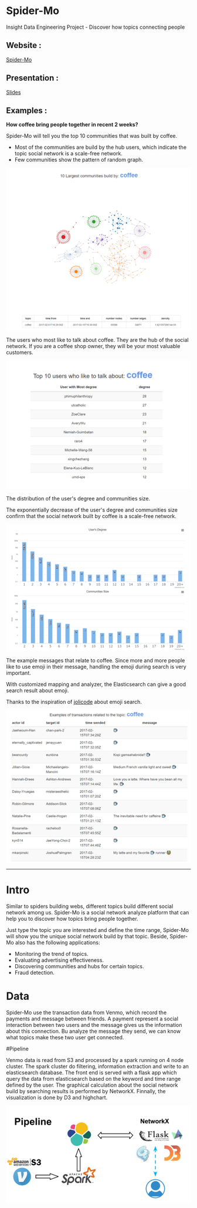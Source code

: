 Spider-Mo
==========
Insight Data Engineering Project - Discover how topics connecting people

## Website : 
[Spider-Mo](http://spider-mo.site)

## Presentation :
[Slides](https://docs.google.com/presentation/d/1Tazc5F2oVl9uBrQb_L0HOela_EKdrTV4ODCIGhZOvMI/pub?start=true&loop=false&delayms=3000#slide=id.p13)

## Examples :
**How coffee bring people together in recent 2 weeks?**

Spider-Mo will tell you the top 10 communities that was built by coffee.

-	Most of the communities are build by the hub users, which indicate the topic social network is a scale-free network.
-	Few communities show the pattern of random graph.

![topcommunities](github/topcommunities.png)


The users who most like to talk about coffee. They are the hub of the social network. If you are a coffee shop owner, they will be your most valuable customers.


![topusers](github/topuser.png)

The distribution of the user's degree and communities size.

The exponentially decrease of the user's degree and communities size confirm that the social network built by coffee is a scale-free network.


![chart](github/chart.png)

The example messages that relate to coffee. Since more and more people like to use emoji in their message, handling the emoji during search is very important.

With customized mapping and analyzer, the Elasticsearch can give a good search result about emoji.

Thanks to the inspiration of [jolicode](https://github.com/jolicode/emoji-search) about emoji search. 

![message](github/message.png)




----------

# Intro
Similar to spiders building webs, different topics build different social network among us.
Spider-Mo is a social network analyze platform that can help you to discover how topics bring people together.

Just type the topic you are interested and define the time range, Spider-Mo will show you the unique social network build by that topic.
Beside, Spider-Mo also has the following applications: 

-	Monitoring the trend of topics.
-	Evaluating advertising effectiveness.
-	Discovering communities and hubs for certain topics.
-	Fraud detection. 
  

# Data
Spider-Mo use the transaction data from Venmo, which record the payments and message between friends.
A payment represent a social interaction between two users and the message gives us the information about this connection.
Bu analyze the message they send, we can know what topics make these two user get connected.

#Pipeline


Venmo data is read from S3 and processed by a spark running on 4 node cluster.
The spark cluster do filtering, information extraction and write to an elasticsearch database.
The front end is served with a flask app which query the data from elasticsearch based on the keyword and time range defined by the user.
The graphical calculation about the social network build by searching results is performed by NetworkX.
Finnally, the visualization is done by D3 and highchart.

 
![pipeline](github/pipeline.png)



